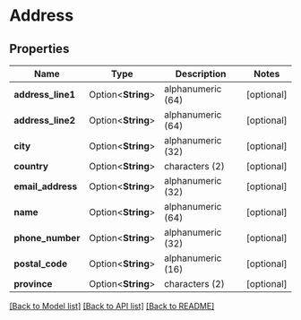 # Address

## Properties

Name | Type | Description | Notes
------------ | ------------- | ------------- | -------------
**address_line1** | Option<**String**> | alphanumeric (64) | [optional]
**address_line2** | Option<**String**> | alphanumeric (64) | [optional]
**city** | Option<**String**> | alphanumeric (32) | [optional]
**country** | Option<**String**> | characters (2) | [optional]
**email_address** | Option<**String**> | alphanumeric (32) | [optional]
**name** | Option<**String**> | alphanumeric (64) | [optional]
**phone_number** | Option<**String**> | alphanumeric (32) | [optional]
**postal_code** | Option<**String**> | alphanumeric (16) | [optional]
**province** | Option<**String**> | characters (2) | [optional]

[[Back to Model list]](../README.md#documentation-for-models) [[Back to API list]](../README.md#documentation-for-api-endpoints) [[Back to README]](../README.md)


